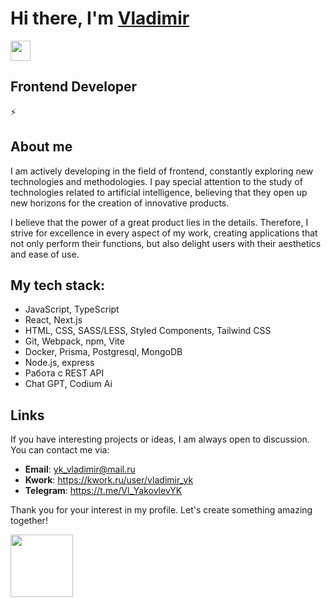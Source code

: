 # Hi there, I'm <a href="" target="_blank">Vladimir</a> 
<img src="https://github.com/blackcater/blackcater/raw/main/images/Hi.gif" height="32"/>
<h2>Frontend Developer</h2>⚡️

## About me
I am actively developing in the field of frontend, constantly exploring new technologies and methodologies. I pay special attention to the study of technologies related to artificial intelligence, believing that they open up new horizons for the creation of innovative products.

I believe that the power of a great product lies in the details. Therefore, I strive for excellence in every aspect of my work, creating applications that not only perform their functions, but also delight users with their aesthetics and ease of use.

## My tech stack:

- JavaScript, TypeScript 
- React, Next.js
- HTML, CSS, SASS/LESS, Styled Components, Tailwind CSS
- Git, Webpack, npm, Vite
- Docker, Prisma, Postgresql, MongoDB
- Node.js, express
- Работа с REST API
- Chat GPT, Codium Ai
 

## Links
If you have interesting projects or ideas, I am always open to discussion. You can contact me via:
- **Email**: yk_vladimir@mail.ru
- **Kwork**: https://kwork.ru/user/vladimir_yk
- **Telegram**: https://t.me/Vl_YakovlevYK

Thank you for your interest in my profile. Let's create something amazing together! <div id="header" align="start">
  <img src="https://media.giphy.com/media/v1.Y2lkPTc5MGI3NjExczYxOTl6OXZxeXl5ZzhicDJyZXR1MzduaTh5NnR6NTFpeWFudDJmYiZlcD12MV9pbnRlcm5hbF9naWZfYnlfaWQmY3Q9Zw/tIeCLkB8geYtW/giphy.gif" width="100"/>
</div>





